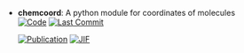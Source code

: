 



- **chemcoord**: A python module for coordinates of molecules  
    [![Code](https://img.shields.io/github/stars/mcocdawc/chemcoord?style=for-the-badge&logo=github)](https://github.com/mcocdawc/chemcoord) 
    [![Last Commit](https://img.shields.io/github/last-commit/mcocdawc/chemcoord?style=for-the-badge&logo=github)](https://github.com/mcocdawc/chemcoord) 

    [![Publication](https://img.shields.io/badge/Publication-Citations:10-blue?style=for-the-badge&logo=bookstack)](https://doi.org/10.1002/jcc.27029) 
    [![JIF](https://img.shields.io/badge/Impact_Factor-3.40-purple?style=for-the-badge&logo=academia)](https://doi.org/10.1002/jcc.27029)


